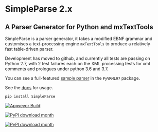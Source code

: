 # SimpleParse 2.x
## A Parser Generator for Python and mxTextTools

SimpleParse is a parser generator, it takes a modified EBNF
grammar and customises a text-processing engine `mxTextTools`
to produce a relatively fast table-driven parser.

Development has moved to github, and currently all tests are passing
on Python 2.7, with 2 test failures each on the XML processing
tests for xml comments and prologues under python 3.6 and 3.7.

You can see a full-featured [sample parser](https://github.com/mcfletch/pyvrml97/blob/master/vrml/vrml97/parser.py)
in the `PyVRML97` package.

See the [docs](http://mcfletch.github.com/simpleparse) for usage.

```pip install SimpleParse```

[![Appveyor Build](https://ci.appveyor.com/api/projects/status/MikeCFletcher/simpleparse?svg=True)](https://ci.appveyor.com/project/MikeCFletcher/simpleparse)

[![PyPI download month](https://img.shields.io/pypi/v/simpleparse.svg)](https://pypi.python.org/pypi/simpleparse)

[![PyPI download month](https://img.shields.io/pypi/dm/simpleparse.svg)](https://pypi.python.org/pypi/simpleparse/)

